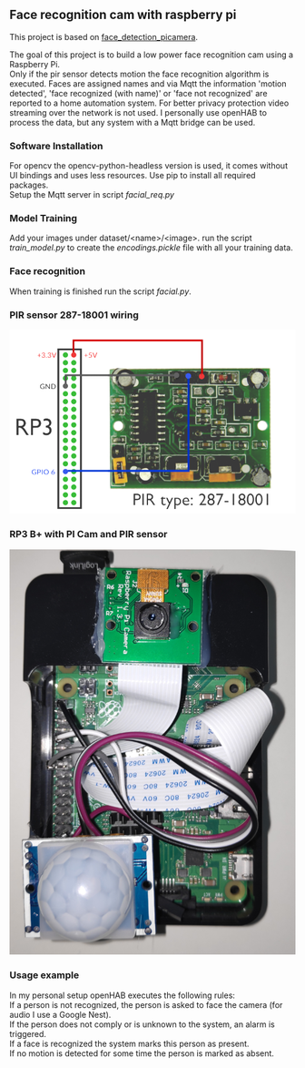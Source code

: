 ## Face recognition cam with raspberry pi

This project is based on [face_detection_picamera](https://github.com/navneet-parab/face_detection_picamera).

The goal of this project is to build a low power face recognition cam using a Raspberry Pi.  
Only if the pir sensor detects motion the face recognition algorithm is executed.
Faces are assigned names and via Mqtt the information 'motion detected', 'face recognized (with name)' or 'face not recognized' are reported to a home automation system.
For better privacy protection video streaming over the network is not used.
I personally use openHAB to process the data, but any system with a Mqtt bridge can be used.

### Software Installation
For opencv the opencv-python-headless version is used, it comes without UI bindings and uses less resources.
Use pip to install all required packages.  
Setup the Mqtt server in script *facial_req.py*

### Model Training
Add your images under dataset/\<name>/\<image>.
run the script *train_model.py* to create the *encodings.pickle* file with all your training data.

### Face recognition
When training is finished run the script *facial.py*.

### PIR sensor 287-18001 wiring
![PIR wiring](./docs/rp3_pir_wiring.png)
### RP3 B+ with PI Cam and PIR sensor
![RP Cam with PIR Sensor](./docs/rp3_face_cam.png "Title")

### Usage example
In my personal setup openHAB executes the following rules:  
If a person is not recognized, the person is asked to face the camera (for audio I use a Google Nest).  
If the person does not comply or is unknown to the system, an alarm is triggered.  
If a face is recognized the system marks this person as present.  
If no motion is detected for some time the person is marked as absent.
